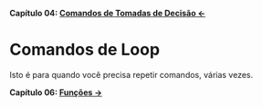 **Capítulo 04: [Comandos de Tomadas de Decisão ←](https://github.com/redmanndotsh/bashscripting/tree/master/chapter-04)**

# Comandos de Loop

Isto é para quando você precisa repetir comandos, várias vezes.

**Capítulo 06: [Funções →](https://github.com/redmanndotsh/bashscripting/tree/master/chapter-06)**
